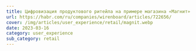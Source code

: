 ```yaml
---
title: Цифровизация продуктового ритейла на примере магазина «Магнит»
url: https://habr.com/ru/companies/wirenboard/articles/722656/
cover: /img/articles/user_experience/retail/magnit.webp
date: 2023-03-16
category: user_experience
sub_category: retail
---
```

